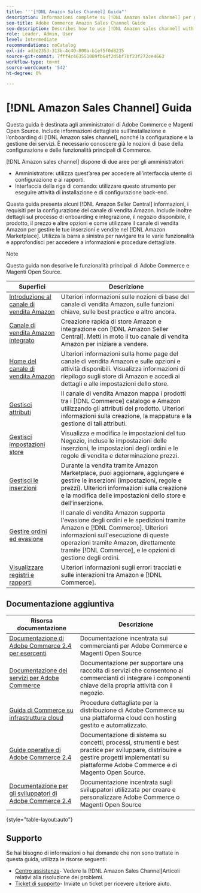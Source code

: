 ```yaml
---
title: '''[!DNL Amazon Sales Channel] Guida"'
description: Informazioni complete su [!DNL Amazon sales channel] per gli amministratori di Adobe Commerce e di Magento Open Source, incluse l’installazione e l’onboarding
seo-title: Adobe Commerce Amazon Sales Channel Guide
seo-description: Describes how to use [!DNL Amazon sales channel] with Adobe Commerce or Magento Open Source.
role: Leader, Admin, User
level: Intermediate
recommendations: noCatalog
exl-id: ad3e2353-313b-4c40-800a-b1ef5f0d8235
source-git-commit: 7fff4c463551089fb64f2d5bf7bf23f272ce4663
workflow-type: tm+mt
source-wordcount: '542'
ht-degree: 0%

---
```


# [!DNL Amazon Sales Channel] Guida

Questa guida è destinata agli amministratori di Adobe Commerce e Magenti Open Source. Include informazioni dettagliate sull’installazione e l’onboarding di [!DNL Amazon sales channel], nonché la configurazione e la gestione dei servizi. È necessario conoscere già le nozioni di base della configurazione e delle funzionalità principali di Commerce.

[!DNL Amazon sales channel] dispone di due aree per gli amministratori:

* Amministratore: utilizza quest’area per accedere all’interfaccia utente di configurazione e ai rapporti.
* Interfaccia della riga di comando: utilizzare questo strumento per eseguire attività di installazione e di configurazione back-end.

Questa guida presenta alcuni [!DNL Amazon Seller Central] informazioni, i requisiti per la configurazione del canale di vendita Amazon. Include inoltre dettagli sul processo di onboarding e integrazione, il negozio disponibile, il prodotto, il prezzo e altre opzioni e come utilizzare il canale di vendita Amazon per gestire le tue inserzioni e vendite nel [!DNL Amazon Marketplace]. Utilizza la barra a sinistra per navigare tra le varie funzionalità e approfondisci per accedere a informazioni e procedure dettagliate.

>[!NOTE]
>
>Questa guida non descrive le funzionalità principali di Adobe Commerce e Magenti Open Source.

| Superfici | Descrizione |
|-------------------------------------------------------------|---------------------------------------------------------------------------------------------------------------------------------------------------------------------------------------------------------------|
| [Introduzione al canale di vendita Amazon](./overview.md) | Ulteriori informazioni sulle nozioni di base del canale di vendita Amazon, sulle funzioni chiave, sulle best practice e altro ancora. |
| [Canale di vendita Amazon integrato](./amazon-onboarding-home.md) | Creazione rapida di store Amazon e integrazione con [!DNL Amazon Seller Central]. Metti in moto il tuo canale di vendita Amazon per iniziare a vendere. |
| [Home del canale di vendita Amazon](./amazon-sales-channel-home.md) | Ulteriori informazioni sulla home page del canale di vendita Amazon e sulle opzioni e attività disponibili. Visualizza informazioni di riepilogo sugli store di Amazon e accedi ai dettagli e alle impostazioni dello store. |
| [Gestisci attributi](./attributes-view.md) | Il canale di vendita Amazon mappa i prodotti tra i [!DNL Commerce] catalogo e Amazon utilizzando gli attributi del prodotto. Ulteriori informazioni sulla creazione, la mappatura e la gestione di tali attributi. |
| [Gestisci impostazioni store](./ob-store-review.md) | Visualizza e modifica le impostazioni del tuo Negozio, incluse le impostazioni delle inserzioni, le impostazioni degli ordini e le regole di vendita e determinazione prezzi. |
| [Gestisci le inserzioni](./managing-product-listings.md) | Durante la vendita tramite Amazon Marketplace, puoi aggiornare, aggiungere e gestire le inserzioni (impostazioni, regole e prezzi). Ulteriori informazioni sulla creazione e la modifica delle impostazioni dello store e dell’inserzione. |
| [Gestire ordini ed evasione](./managing-orders.md) | Il canale di vendita Amazon supporta l&#39;evasione degli ordini e le spedizioni tramite Amazon e [!DNL Commerce]. Ulteriori informazioni sull&#39;esecuzione di queste operazioni tramite Amazon, direttamente tramite [!DNL Commerce], e le opzioni di gestione degli ordini. |
| [Visualizzare registri e rapporti](./amazon-logs-reports.md) | Ulteriori informazioni sugli errori tracciati e sulle interazioni tra Amazon e [!DNL Commerce]. |

## Documentazione aggiuntiva

| Risorsa documentazione | Descrizione |
|---------------------------------------------------------------------------------------------------------------------------------------|----------------------------------------------------------------------------------------------------------------------------------------------------------------------------------------|
| [Documentazione di Adobe Commerce 2.4 per esercenti](https://experienceleague.adobe.com/docs/commerce-admin/user-guides/home.html) | Documentazione incentrata sui commercianti per Adobe Commerce e Magenti Open Source |
| [Documentazione dei servizi per Adobe Commerce](https://experienceleague.adobe.com/docs/commerce-merchant-services/user-guides/home.html) | Documentazione per supportare una raccolta di servizi che consentono ai commercianti di integrare i componenti chiave della propria attività con il negozio. |
| [Guida di Commerce su infrastruttura cloud](https://experienceleague.adobe.com/docs/commerce-cloud-service/user-guide/overview.html) | Procedure dettagliate per la distribuzione di Adobe Commerce su una piattaforma cloud con hosting gestito e automatizzato. |
| [Guide operative di Adobe Commerce 2.4](https://experienceleague.adobe.com/docs/commerce-operations/operational-guides/home.html) | Documentazione di sistema su concetti, processi, strumenti e best practice per sviluppare, distribuire e gestire progetti implementati su piattaforme Adobe Commerce e di Magento Open Source. |
| [Documentazione per gli sviluppatori di Adobe Commerce 2.4](https://developer.adobe.com/commerce/docs) | Documentazione incentrata sugli sviluppatori utilizzata per creare e personalizzare Adobe Commerce o Magenti Open Source |

{style="table-layout:auto"}

## Supporto

Se hai bisogno di informazioni o hai domande che non sono trattate in questa guida, utilizza le risorse seguenti:

* [Centro assistenza](https://support.magento.com/hc/en-us)- Vedere la [!DNL Amazon Sales Channel]Articoli relativi alla risoluzione dei problemi.
* [Ticket di supporto](https://support.magento.com/hc/en-us/articles/360000913794#submit-ticket)- Inviate un ticket per ricevere ulteriore aiuto.
